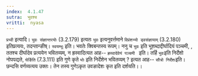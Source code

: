 ```yaml
---
index:  4.1.47
sutra:  भुवश्च
vritti:  nyasa
---
```


`प्रभ्वी` इत्यादि। `भुवः संज्ञान्तरयोः` (3.2.179) इत्यतः `भुवः` इत्यनुवर्त्तमाने `विप्रंशभ्यो ड्वसंज्ञायाम्` (3.2.180) इतिप्रत्ययः, तदन्तान्ङीष्। `स्वयम्भूः` इति। भवतेः क्विबन्तस्य रूपम्। ननु च `भुवः` इति भूशब्दाद्दीर्घादियं पञ्चमी, , ततश्च दीर्घादेव प्रत्ययेन भवितव्यम्, न ह्रस्वादित्यत आह-- `ह्रस्वादेवेयं पञ्चमी ` इति। तर्हि `भुवः`इति निर्देशो नोपपद्यते, `घेर्ङिति` (7.3.111) इति गुणे कृते `भोः` इति निर्देशेन भवितव्यम् ? इत्यत आह-- `सौत्रो निर्देशः`इति। छन्दसि वर्णव्यत्यय उक्तः। तेन तस्य गुणेऽकृत उवङादेशः कृत इति दर्शयति।।

